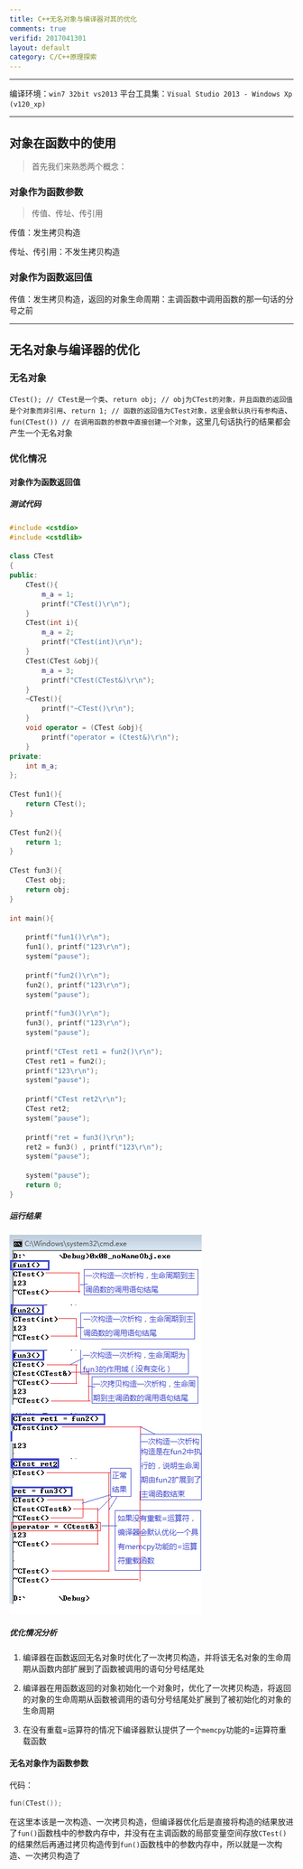 ```yaml
---
title: C++无名对象与编译器对其的优化
comments: true
verifid: 2017041301
layout: default
category: C/C++原理探索
---
```


---

编译环境：```win7 32bit vs2013``` 平台工具集：```Visual Studio 2013 - Windows Xp (v120_xp)```

---
## 对象在函数中的使用

> 首先我们来熟悉两个概念：

### 对象作为函数参数

> 传值、传址、传引用

传值：发生拷贝构造

传址、传引用：不发生拷贝构造

### 对象作为函数返回值

传值：发生拷贝构造，返回的对象生命周期：主调函数中调用函数的那一句话的分号之前

---

## 无名对象与编译器的优化

### 无名对象

```CTest(); // CTest是一个类```、```return obj; // obj为CTest的对象，并且函数的返回值是个对象而非引用```、```return 1; // 函数的返回值为CTest对象，这里会默认执行有参构造```、```fun(CTest()) // 在调用函数的参数中直接创建一个对象```，这里几句话执行的结果都会产生一个无名对象

### 优化情况

#### 对象作为函数返回值

##### 测试代码

```cpp
#include <cstdio>
#include <cstdlib>

class CTest
{
public:
    CTest(){
        m_a = 1;
        printf("CTest()\r\n");
    }
    CTest(int i){
        m_a = 2;
        printf("CTest(int)\r\n");
    }
    CTest(CTest &obj){
        m_a = 3;
        printf("CTest(CTest&)\r\n");
    }
    ~CTest(){
        printf("~CTest()\r\n");
    }
    void operator = (CTest &obj){
        printf("operator = (Ctest&)\r\n");
    }
private:
    int m_a;
};

CTest fun1(){
    return CTest();
}

CTest fun2(){
    return 1;
}

CTest fun3(){
    CTest obj;
    return obj;
}

int main(){

    printf("fun1()\r\n");
    fun1(), printf("123\r\n");
    system("pause");

    printf("fun2()\r\n");
    fun2(), printf("123\r\n");
    system("pause");

    printf("fun3()\r\n");
    fun3(), printf("123\r\n");
    system("pause");

    printf("CTest ret1 = fun2()\r\n");
    CTest ret1 = fun2();
    printf("123\r\n");
    system("pause");

    printf("CTest ret2\r\n");
    CTest ret2;
    system("pause");

    printf("ret = fun3()\r\n");
    ret2 = fun3() , printf("123\r\n");
    system("pause");

    system("pause");
    return 0;
}
```

##### 运行结果

![](/assets/img/nonameobj/runRet.png)

##### 优化情况分析

1. 编译器在函数返回无名对象时优化了一次拷贝构造，并将该无名对象的生命周期从函数内部扩展到了函数被调用的语句分号结尾处

2. 编译器在用函数返回的对象初始化一个对象时，优化了一次拷贝构造，将返回的对象的生命周期从函数被调用的语句分号结尾处扩展到了被初始化的对象的生命周期

3. 在没有重载=运算符的情况下编译器默认提供了一个```memcpy```功能的=运算符重载函数

#### 无名对象作为函数参数

代码：

```cpp
fun(CTest());
```

在这里本该是一次构造、一次拷贝构造，但编译器优化后是直接将构造的结果放进了```fun()```函数栈中的参数内存中，并没有在主调函数的局部变量空间存放```CTest()```的结果然后再通过拷贝构造传到```fun()```函数栈中的参数内存中，所以就是一次构造、一次拷贝构造了
